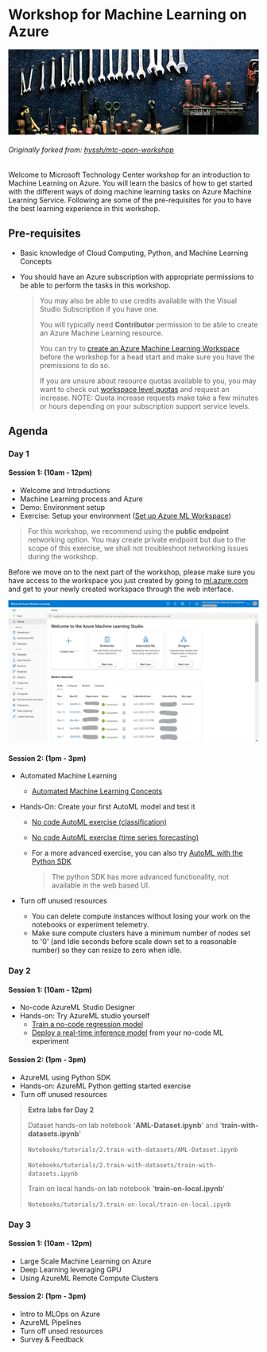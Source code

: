 # Workshop for Machine Learning on Azure

![logo](images/workshop_logo.png)

###### Originally forked from: [hyssh/mtc-open-workshop](https://github.com/hyssh/mtc-open-workshop)

Welcome to Microsoft Technology Center workshop for an introduction to Machine Learning on Azure. You will learn the basics of how to get started with the different ways of doing machine learning tasks on Azure Machine Learning Service.
Following are some of the pre-requisites for you to have the best learning experience in this workshop.

## Pre-requisites

* Basic knowledge of Cloud Computing, Python, and Machine Learning Concepts

* You should have an Azure subscription with appropriate permissions to be able to perform the tasks in this workshop.

    > You may also be able to use credits available with the Visual Studio Subscription if you have one.
    >
    > You will typically need **Contributor** permission to be able to create an Azure Machine Learning resource.
    >
    > You can try to [create an Azure Machine Learning Workspace](https://docs.microsoft.com/en-us/azure/machine-learning/how-to-manage-workspace?tabs=azure-portal) before the workshop for a head start and make sure you have the premissions to do so.
    >
    > If you are unsure about resource quotas available to you, you may want to check out [workspace level quotas](https://docs.microsoft.com/en-us/azure/machine-learning/how-to-manage-quotas#workspace-level-quotas) and request an increase. NOTE: Quota increase requests make take a few minutes or hours depending on your subscription support service levels.

## Agenda

### Day 1

#### Session 1: (10am - 12pm)

* Welcome and Introductions
* Machine Learning process and Azure
* Demo: Environment setup
* Exercise: Setup your environment ([Set up Azure ML Workspace](https://docs.microsoft.com/en-us/azure/machine-learning/how-to-manage-workspace?tabs=azure-portal))

> For this workshop, we recommend using the **public endpoint** networking option. You may create private endpoint but due to the scope of this exercise, we shall not troubleshoot networking issues during the workshop.

Before we move on to the next part of the workshop, please make sure you have access to the workspace you just created by going to [ml.azure.com](ml.azure.com) and get to your newly created workspace through the web interface.

![Sample AML Workspace](images/aml-ws-homescreen.jpg)

#### Session 2: (1pm - 3pm)

* Automated Machine Learning
  * [Automated Machine Learning Concepts](https://docs.microsoft.com/en-us/azure/machine-learning/concept-automated-ml)

* Hands-On: Create your first AutoML model and test it
  * [No code AutoML exercise (classification)](https://docs.microsoft.com/en-us/azure/machine-learning/tutorial-first-experiment-automated-ml)
  * [No code AutoML exercise (time series forecasting)](https://docs.microsoft.com/en-us/azure/machine-learning/tutorial-automated-ml-forecast)
  * For a more advanced exercise, you can also try [AutoML with the Python SDK](https://docs.microsoft.com/en-us/azure/machine-learning/tutorial-auto-train-models)

    > The python SDK has more advanced functionality, not available in the web based UI.

* Turn off unused resources
  * You can delete compute instances without losing your work on the notebooks or experiment telemetry.
  * Make sure compute clusters have a minimum number of nodes set to '0' (and Idle seconds before scale down set to a reasonable number) so they can resize to zero when idle.

### Day 2

#### Session 1: (10am - 12pm)

* No-code AzureML Studio Designer
* Hands-on: Try AzureML studio yourself
  * [Train a no-code regression model](https://docs.microsoft.com/en-us/azure/machine-learning/tutorial-designer-automobile-price-train-score)
  * [Deploy a real-time inference model](https://docs.microsoft.com/en-us/azure/machine-learning/tutorial-designer-automobile-price-deploy) from your no-code ML experiment

#### Session 2: (1pm - 3pm)

* AzureML using Python SDK
* Hands-on: AzureML Python getting started exercise
* Turn off unused resources

> **Extra labs for Day 2**
>
> Dataset hands-on lab notebook '**AML-Dataset.ipynb**' and '**train-with-datasets.ipynb**'
>
> ```Notebooks/tutorials/2.train-with-datasets/AML-Dataset.ipynb```
>
> ```Notebooks/tutorials/2.train-with-datasets/train-with-datasets.ipynb```
>
> Train on local hands-on lab notebook '**train-on-local.ipynb**'
>
> ```Notebooks/tutorials/3.train-on-local/train-on-local.ipynb```

### Day 3

#### Session 1: (10am - 12pm)

* Large Scale Machine Learning on Azure
* Deep Learning leveraging GPU
* Using AzureML Remote Compute Clusters

#### Session 2: (1pm - 3pm)

* Intro to MLOps on Azure
* AzureML Pipelines
* Turn off unsed resources
* Survey & Feedback